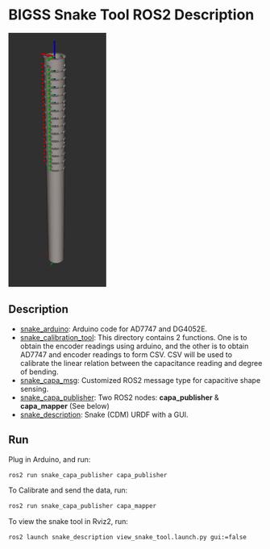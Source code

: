 # BIGSS Snake Tool ROS2 Description

![Demo Video](docs/img/view_snake.png)

## Description

* [snake_arduino](/snake_arduino/): Arduino code for AD7747 and DG4052E.
* [snake_calibration_tool](/snake_calibration_tool/): This directory contains 2 functions. One is to obtain the encoder readings using arduino, and the other is to obtain AD7747 and encoder readings to form CSV.  CSV will be used to calibrate the linear relation between the capacitance reading and degree of bending.
* [snake_capa_msg](/snake_capa_msg/): Customized ROS2 message type for capacitive shape sensing.
* [snake_capa_publisher](/snake_capa_publisher/): Two ROS2 nodes: **capa_publisher** & **capa_mapper** (See below)
* [snake_description](/snake_description/): Snake (CDM) URDF with a GUI.

## Run

Plug in Arduino, and run:

```bash
ros2 run snake_capa_publisher capa_publisher
```

To Calibrate and send the data, run:

```bash
ros2 run snake_capa_publisher capa_mapper
```

To view the snake tool in Rviz2, run:

```bash
ros2 launch snake_description view_snake_tool.launch.py gui:=false
```

